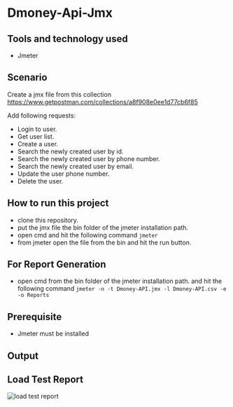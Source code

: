 # Dmoney-Api-Jmx

## Tools and technology used
  - Jmeter

## Scenario
Create a jmx file from this collection
https://www.getpostman.com/collections/a8f908e0ee1d77cb6f85

Add following requests:
  - Login to user.
  - Get user list.
  - Create a user.
  - Search the newly created user by id.
  - Search the newly created user by phone number.
  - Search the newly created user by email.
  - Update the user phone number.
  - Delete the user.
 
## How to run this project
- clone this repository.
- put the jmx file the bin folder of the jmeter installation path.
- open cmd and hit the following command
```jmeter```
- from jmeter open the file from the bin and hit the run button.

## For Report Generation
- open cmd from the bin folder of the jmeter installation path. and hit the following command
```jmeter -n -t Dmoney-API.jmx -l Dmoney-API.csv -e -o Reports```

 ## Prerequisite
 - Jmeter must be installed
 
 ## Output
 ## Load Test Report
 ![load test report](https://user-images.githubusercontent.com/76776200/195670109-867771dc-8ca1-4920-a56c-77e775c0c898.png)

